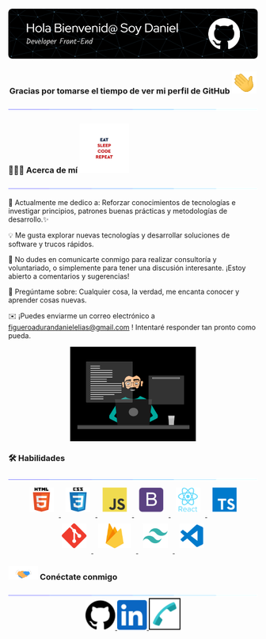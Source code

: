 
<div align="center">

![Header](github-header1.png)

</div>
    <h3 align="center">
      Gracias por tomarse el tiempo de ver mi perfil de GitHub    <img alt="Night Coding" src="./img/mano.gif"  style= "width:50px" />
    </h3>
    <img src="./img/linea.gif" />
    <div>
        <h3>👨🏻‍💻  Acerca de mí <img src="./img/icon.webp" width="100px" ></h3>
        <img src="./img/linea.gif" />
    </div>

🌱 Actualmente me dedico a: Reforzar conocimientos de     tecnologías e investigar principios, patrones buenas prácticas y metodologías de desarrollo.✨     

 💡 Me gusta explorar nuevas tecnologías y desarrollar soluciones de software y trucos rápidos. 

 💬 No dudes en comunicarte conmigo para realizar consultoría y voluntariado, o simplemente para tener una discusión interesante. ¡Estoy abierto a comentarios y sugerencias!

 💬 Pregúntame sobre: ​​Cualquier cosa, la verdad, me encanta conocer y aprender cosas nuevas.
 
 ✉️ ¡Puedes enviarme un correo electrónico a figueroadurandanielelias@gmail.com ! Intentaré responder tan pronto como pueda.  
 
 <figure align="center">
  <img alt="Night Coding" src="./img/escritorio.gif" align="center" style= "width:60%" />
 </figure>

 
 <div>
    <h3 style="size:40px">🛠️ Habilidades</h3>
 </div>

 <img src="./img/linea.gif" />

<div align="center">
    <a href="https://en.wikipedia.org/wiki/HTML5"  target="_blank">
      <img style="margin: 10px" src="./img/html5.svg"  alt="HTML5" height="50px" />
    </a>
    <a href="https://www.w3schools.com/css/" target="_blank">
      <img  style="margin: 10px" src="./img/css3.svg" alt="CSS3" height="50" / >
    </a> 
    <a href="https://www.javascript.com/" target="_blank">
      <img style="margin: 10px" src="./img/javascript.svg" alt="JavaScript" height="50" />
    </a>
     <a href="https://getbootstrap.com/docs/3.4/javascript/" target="_blank">
      <img  style="margin: 10px" src="./img/bootstrap.svg" alt="Bootstrap" height="50" />
    </a> 
    <a href="https://reactjs.org/"  target="_blank">
      <img style="margin: 10px" src="./img/react.svg" alt="Bootstrap" height="50" />
    </a>
    <a href="https://www.typescriptlang.org/" target="_blank">
      <img style="margin: 10px" src="./img/typescript.svg" alt="TypeScript" height="50" />
    </a>
    <a href="https://github.com/" target="_blank">
      <img style="margin:  10px" src="./img/git.svg" alt="Git" height="50" />
    </a>
    <a href="https://firebase.google.com/" target="_blank">
    <img  style="margin: 10px" src="./img/firebase.png" alt="Firebase" height="50" />
    </a>
    <a href="https://www.tailwindcss.com/" target="_blank">
      <img  style="margin: 10px" src="./img/tailwindcss.svg" alt="Tailwind CSS" height="50" />
    </a>
     <a href="https://code.visualstudio.com/" target="_blank">
      <img  style="margin: 10px" src="./img/visualstudiocode.svg" alt="Code Visualstudio" height="50" />
    </a>
</div>
 
 <div>
    <h3 style="size:40px"><img src="./img/manos.gif" width="60px" />  Conéctate conmigo</h3>
 </div>

 <img src="./img/linea.gif" />

<div align="center">
    <a href="https://github.com/DanielFigueroaDuran"    target="_blank">
    <img src="./img/github.svg" alt="github "width="60px" />
    </a>
    <a href="https://linkedin.com/in/daniel-elias-figueroa-duran-b6520a273" target="_blank">
    <img src="./img/linkedin2.svg" alt="linkedin" width="60px" />   
    </a>  
    <a href="https://linkedin.com/in/daniel-elias-figueroa-duran-b6520a273" target="_blank">
    <img src="./img/telefono.png" alt="Phone" width="60px" border="2px" />   
    </a>  
</div> 






<!-- ![Gmail](https://img.shields.io/badge/Gmail-D14836?style=for-the-badge&logo=gmail&logoColor=white)

![Telegram](https://img.shields.io/badge/Telegram-2CA5E0?style=for-the-badge&logo=telegram&logoColor=white)  -->



